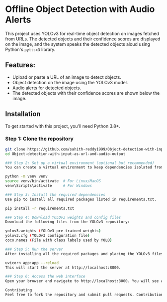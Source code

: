 # Offline Object Detection with Audio Alerts

This project uses YOLOv3 for real-time object detection on images fetched from URLs. The detected objects and their confidence scores are displayed on the image, and the system speaks the detected objects aloud using Python's `pyttsx3` library.

## Features:
- Upload or paste a URL of an image to detect objects.
- Object detection on the image using the YOLOv3 model.
- Audio alerts for detected objects.
- The detected objects with their confidence scores are shown below the image.

## Installation

To get started with this project, you'll need Python 3.8+.

### Step 1: Clone the repository

```bash
git clone https://github.com/sahith-reddy1999/Object-detection-with-input-as-url-and-audio-output.git
cd Object-detection-with-input-as-url-and-audio-output

### Step 2: Set up a virtual environment (optional but recommended)
You can create a virtual environment to keep dependencies isolated from your system Python.

python -m venv venv
source venv/bin/activate  # For Linux/MacOS
venv\Scripts\activate     # For Windows

### Step 3: Install the required dependencies
Use pip to install all required packages listed in requirements.txt.

pip install -r requirements.txt

### Step 4: Download YOLOv3 weights and config files
Download the following files from the YOLOv3 repository:

yolov3.weights (YOLOv3 pre-trained weights)
yolov3.cfg (YOLOv3 configuration file)
coco.names (File with class labels used by YOLO)

### Step 5: Run the server
After installing all the required packages and placing the YOLOv3 files, run the FastAPI server:

uvicorn app:app --reload
This will start the server at http://localhost:8000.

### Step 6: Access the web interface
Open your browser and navigate to http://localhost:8000. You will see a simple interface where you can paste an image URL. Once you enter the URL and click "Process Image," the image will be displayed with bounding boxes around detected objects, and the objects will be announced via audio.

Contributing
Feel free to fork the repository and submit pull requests. Contributions are welcome!